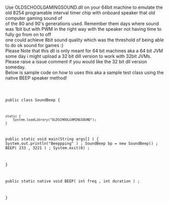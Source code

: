 
<br>
Use OLDSCHOOLGAMINGSOUND.dll on your 64bit machine to emulate the old  8254 programable interval timer chip with onboard speaker that old computer gaming sound of
<br>of the 80 and 90's generations used. Remember them days where sound was 1bit but with PWM in the right way with the speaker not having time to fully go from on to off
<br> one could achieve 8bit sound quality which was the threshold of being able to do ok sound for games :)
<br>
<bold> Please Note that this dll is only meant for 64 bit machines aka a 64 bit JVM some day i might upload a 32 bit dill version to work with 32bit JVMs. Please raise a issue comment if you would like the 32 bit dll version someday.</bold>
<br>
Below is sample code on how to uses this aka a sample test class using the native BEEP speaker method!
<pre>
<code>

public class SoundBeep {

	
    static {
        System.loadLibrary("OLDSCHOOLGAMINGSOUND");
    }

public static void main(String args[] )
{
System.out.println("Beeppping" ) ;
SoundBeep bp = new SoundBeep() ;
BEEP( 233 , 3221 ) ;
System.exit(0) ;

}

  public static native void BEEP( int freq , int duration ) ;
	
}

</code>
</pre>
